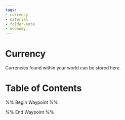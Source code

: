 ```yaml
---
tags:
- currency
- material
- folder-note
- economy
---
```

# Currency
Currencies found within your world can be stored here.
# Table of Contents
%% Begin Waypoint %%


%% End Waypoint %%